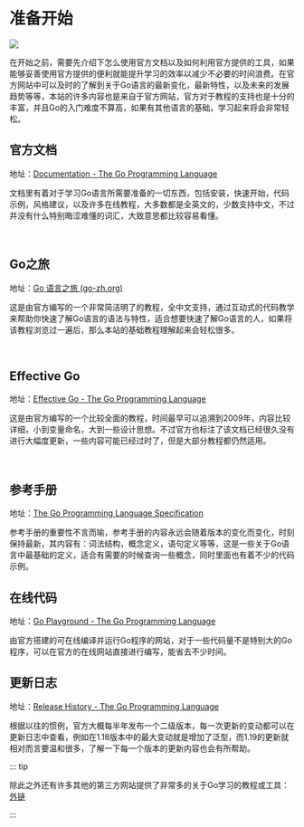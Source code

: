 # 准备开始

![](https://go.dev/images/gophers/motorcycle.svg)

在开始之前，需要先介绍下怎么使用官方文档以及如何利用官方提供的工具，如果能够妥善使用官方提供的便利就能提升学习的效率以减少不必要的时间浪费。在官方网站中可以及时的了解到关于Go语言的最新变化，最新特性，以及未来的发展趋势等等，本站的许多内容也是来自于官方网站，官方对于教程的支持也是十分的丰富，并且Go的入门难度不算高，如果有其他语言的基础，学习起来将会非常轻松。

## 官方文档

地址：[Documentation - The Go Programming Language](https://go.dev/doc/)

文档里有着对于学习Go语言所需要准备的一切东西，包括安装，快速开始，代码示例，风格建议，以及许多在线教程，大多数都是全英文的，少数支持中文，不过并没有什么特别晦涩难懂的词汇，大致意思都比较容易看懂。

<br>

## Go之旅

地址：[Go 语言之旅 (go-zh.org)](https://tour.go-zh.org/welcome/1)

这是由官方编写的一个非常简洁明了的教程，全中文支持，通过互动式的代码教学来帮助你快速了解Go语言的语法与特性，适合想要快速了解Go语言的人，如果将该教程浏览过一遍后，那么本站的基础教程理解起来会轻松很多。

<br>

## Effective Go

地址：[Effective Go - The Go Programming Language](https://go.dev/doc/effective_go)

这是由官方编写的一个比较全面的教程，时间最早可以追溯到2009年，内容比较详细，小到变量命名，大到一些设计思想。不过官方也标注了该文档已经很久没有进行大幅度更新，一些内容可能已经过时了，但是大部分教程都仍然适用。

<br>

## 参考手册

地址：[The Go Programming Language Specification](https://go.dev/ref/spec)

参考手册的重要性不言而喻，参考手册的内容永远会随着版本的变化而变化，时刻保持最新，其内容有：词法结构，概念定义，语句定义等等，这是一些关于Go语言中最基础的定义，适合有需要的时候查询一些概念，同时里面也有着不少的代码示例。



## 在线代码

地址：[Go Playground - The Go Programming Language](https://go.dev/play/)

由官方搭建的可在线编译并运行Go程序的网站，对于一些代码量不是特别大的Go程序，可以在官方的在线网站直接进行编写，能省去不少时间。



## 更新日志

地址：[Release History - The Go Programming Language](https://go.dev/doc/devel/release)

根据以往的惯例，官方大概每半年发布一个二级版本，每一次更新的变动都可以在更新日志中查看，例如在1.18版本中的最大变动就是增加了泛型，而1.19的更新就相对而言要温和很多，了解一下每一个版本的更新内容也会有所帮助。



::: tip

除此之外还有许多其他的第三方网站提供了非常多的关于Go学习的教程或工具：[外链](../../link.md)

:::